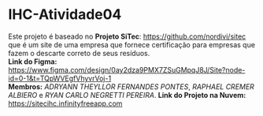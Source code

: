 # IHC-Atividade04
Este projeto é baseado no **Projeto SiTec**: https://github.com/nordivi/sitec que é um site de uma empresa que fornece certificação para empresas que fazem o descarte correto de seus resíduos.  
**Link do Figma:** https://www.figma.com/design/0ay2dza9PMX7ZSuGMpqJ8J/Site?node-id=0-1&t=TQpWVEgfVhyvrVoj-1  
**Membros:** *ADRYANN THEYLLOR FERNANDES PONTES*, *RAPHAEL CREMER ALBIERO* e *RYAN CARLO NEGRETTI PEREIRA*.
**Link do Projeto na Nuvem:** https://sitecihc.infinityfreeapp.com
